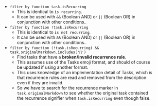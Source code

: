 <!-- placeholder to force blank line before included text -->

- ```filter by function task.isRecurring```
    - This is identical to `is recurring`.
    - It can be used with `&&` (Boolean AND) or `||` (Boolean OR) in conjunction with other conditions..
- ```filter by function !task.isRecurring```
    - This is identical to `is not recurring`.
    - It can be used with `&&` (Boolean AND) or `||` (Boolean OR) in conjunction with other conditions..
- ```filter by function (!task.isRecurring) && task.originalMarkdown.includes('🔁')```
    - Find tasks that have a **broken/invalid recurrence rule**.
    - This assumes use of the Tasks emoji format, and should of course be updated if using another format.
    - This uses knowledge of an implementation detail of Tasks, which is that recurrence rules are read and removed from the description even if they are invalid.
    - So we have to search for the recurrence marker in `task.originalMarkdown` to see whether the original task contained the recurrence signifier when `task.isRecurring` even though false.


<!-- placeholder to force blank line after included text -->
